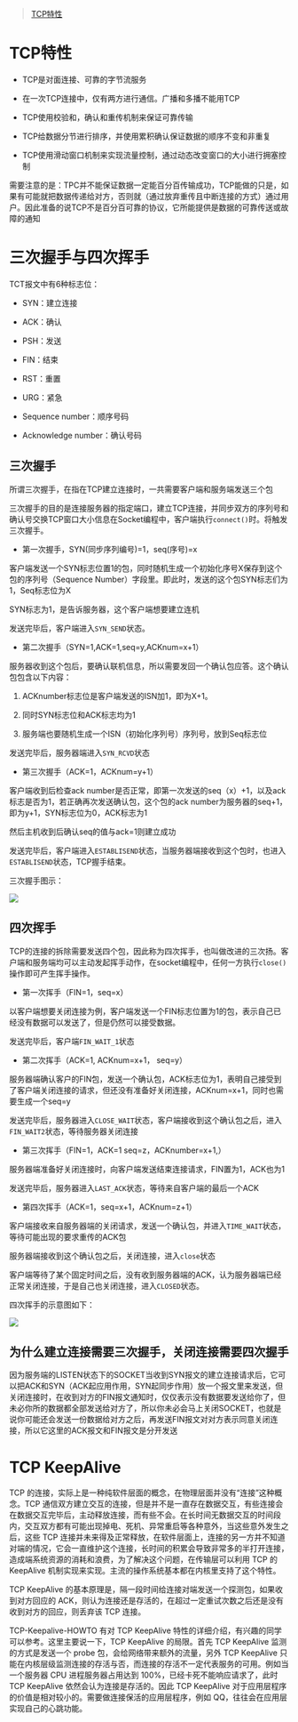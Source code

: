 > [TCP特性](https://hit-alibaba.github.io/interview/basic/network/TCP.html)

# TCP特性

- TCP是对面连接、可靠的字节流服务

- 在一次TCP连接中，仅有两方进行通信。广播和多播不能用TCP

- TCP使用校验和，确认和重传机制来保证可靠传输

- TCP给数据分节进行排序，并使用累积确认保证数据的顺序不变和非重复

- TCP使用滑动窗口机制来实现流量控制，通过动态改变窗口的大小进行拥塞控制

需要注意的是：TPC并不能保证数据一定能百分百传输成功，TCP能做的只是，如果有可能就把数据传递给对方，否则就（通过放弃重传且中断连接的方式）通过用户。因此准备的说TCP不是百分百可靠的协议，它所能提供是数据的可靠传送或故障的通知

# 三次握手与四次挥手

TCT报文中有6种标志位：

- SYN：建立连接

- ACK：确认

- PSH：发送

- FIN：结束

- RST：重置

- URG：紧急

- Sequence number：顺序号码

- Acknowledge number：确认号码

## 三次握手

所谓三次握手，在指在TCP建立连接时，一共需要客户端和服务端发送三个包

三次握手的目的是连接服务器的指定端口，建立TCP连接，并同步双方的序列号和确认号交换TCP窗口大小信息在Socket编程中，客户端执行`connect()`时。将触发三次握手。

- 第一次握手，SYN(同步序列编号)=1，seq(序号)=x

客户端发送一个SYN标志位置1的包，同时随机生成一个初始化序号X保存到这个包的序列号（Sequence Number）字段里。即此时，发送的这个包SYN标志们为1，Seq标志位为X

SYN标志为1，是告诉服务器，这个客户端想要建立连机

发送完毕后，客户端进入`SYN_SEND`状态。

- 第二次握手（SYN=1,ACK=1,seq=y,ACKnum=x+1）

服务器收到这个包后，要确认联机信息，所以需要发回一个确认包应答。这个确认包包含以下内容：

  1. ACKnumber标志位是客户端发送的ISN加1，即为X+1。

  2. 同时SYN标志位和ACK标志均为1

  3. 服务端也要随机生成一个ISN（初始化序列号）序列号，放到Seq标志位

发送完毕后，服务器端进入`SYN_RCVD`状态

- 第三次握手（ACK=1，ACKnum=y+1）

客户端收到后检查ack number是否正常，即第一次发送的seq（x）+1，以及ack标志是否为1，若正确再次发送确认包，这个包的ack number为服务器的seq+1，即为y+1，SYN标志位为0，ACK标志为1

然后主机收到后确认seq的值与ack=1则建立成功

发送完毕后，客户端进入`ESTABLISEND`状态，当服务器端接收到这个包时，也进入`ESTABLISEND`状态，TCP握手结束。

三次握手图示：

![](https://raw.githubusercontent.com/HIT-Alibaba/interview/master/img/tcp-connection-made-three-way-handshake.png)

## 四次挥手

TCP的连接的拆除需要发送四个包，因此称为四次挥手，也叫做改进的三次扬。客户端和服务端均可以主动发起挥手动作，在socket编程中，任何一方执行`close()`操作即可产生挥手操作。

- 第一次挥手（FIN=1，seq=x）

以客户端想要关闭连接为例，客户端发送一个FIN标志位置为1的包，表示自己已经没有数据可以发送了，但是仍然可以接受数据。

发送完毕后，客户端`FIN_WAIT_1`状态

- 第二次挥手（ACK=1, ACKnum=x+1， seq=y）

服务器端确认客户的FIN包，发送一个确认包，ACK标志位为1，表明自己接受到了客户端关闭连接的请求，但还没有准备好关闭连接，ACKnum=x+1，同时也需要生成一个seq=y

发送完毕后，服务器进入`CLOSE_WAIT`状态，客户端接收到这个确认包之后，进入`FIN_WAIT2`状态，等待服务器关闭连接

- 第三次挥手（FIN=1，ACK=1 seq=z，ACKnumber=x+1,）

服务器端准备好关闭连接时，向客户端发送结束连接请求，FIN置为1，ACK也为1

发送完毕后，服务器进入`LAST_ACK`状态，等待来自客户端的最后一个ACK

- 第四次挥手（ACK=1，seq=x+1，ACKnum=z+1）

客户端接收来自服务器端的关闭请求，发送一个确认包，并进入`TIME_WAIT`状态，等待可能出现的要求重传的ACK包

服务器端接收到这个确认包之后，关闭连接，进入`close`状态

客户端等待了某个固定时间之后，没有收到服务器端的ACK，认为服务器端已经正常关闭连接，于是自己也关闭连接，进入`CLOSED`状态。

四次挥手的示意图如下：

![](https://upload-images.jianshu.io/upload_images/1641067-5ed8bf6c24244b4c.png)

## 为什么建立连接需要三次握手，关闭连接需要四次握手

因为服务端的LISTEN状态下的SOCKET当收到SYN报文的建立连接请求后，它可以把ACK和SYN（ACK起应用作用，SYN起同步作用）放一个报文里来发送，但关闭连接时，在收到对方的FIN报文通知时，仅仅表示没有数据要发送给你了，但未必你所的数据都全部发送给对方了，所以你未必会马上关闭SOCKET，也就是说你可能还会发送一份数据给对方之后，再发送FIN报文对对方表示同意关闭连接，所以它这里的ACK报文和FIN报文是分开发送

# TCP KeepAlive

TCP 的连接，实际上是一种纯软件层面的概念，在物理层面并没有“连接”这种概念。TCP 通信双方建立交互的连接，但是并不是一直存在数据交互，有些连接会在数据交互完毕后，主动释放连接，而有些不会。在长时间无数据交互的时间段内，交互双方都有可能出现掉电、死机、异常重启等各种意外，当这些意外发生之后，这些 TCP 连接并未来得及正常释放，在软件层面上，连接的另一方并不知道对端的情况，它会一直维护这个连接，长时间的积累会导致非常多的半打开连接，造成端系统资源的消耗和浪费，为了解决这个问题，在传输层可以利用 TCP 的 KeepAlive 机制实现来实现。主流的操作系统基本都在内核里支持了这个特性。

TCP KeepAlive 的基本原理是，隔一段时间给连接对端发送一个探测包，如果收到对方回应的 ACK，则认为连接还是存活的，在超过一定重试次数之后还是没有收到对方的回应，则丢弃该 TCP 连接。

TCP-Keepalive-HOWTO 有对 TCP KeepAlive 特性的详细介绍，有兴趣的同学可以参考。这里主要说一下，TCP KeepAlive 的局限。首先 TCP KeepAlive 监测的方式是发送一个 probe 包，会给网络带来额外的流量，另外 TCP KeepAlive 只能在内核层级监测连接的存活与否，而连接的存活不一定代表服务的可用。例如当一个服务器 CPU 进程服务器占用达到 100%，已经卡死不能响应请求了，此时 TCP KeepAlive 依然会认为连接是存活的。因此 TCP KeepAlive 对于应用层程序的价值是相对较小的。需要做连接保活的应用层程序，例如 QQ，往往会在应用层实现自己的心跳功能。
